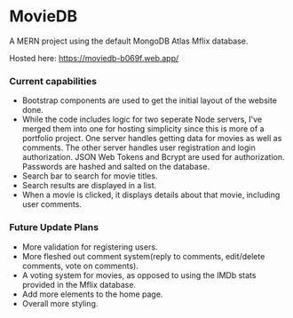 # MovieDB

A MERN project using the default MongoDB Atlas Mflix database. 

Hosted here: https://moviedb-b069f.web.app/

### Current capabilities

* Bootstrap components are used to get the initial layout of the website done.
* While the code includes logic for two seperate Node servers, I've merged them into one for hosting simplicity since this is more of a portfolio project. One server handles getting data for movies as well as comments. The other server handles user registration and login authorization. JSON Web Tokens and Bcrypt are used for authorization. Passwords are hashed and salted on the database.
* Search bar to search for movie titles.
* Search results are displayed in a list.
* When a movie is clicked, it displays details about that movie, including user comments.


### Future Update Plans

* More validation for registering users.
* More fleshed out comment system(reply to comments, edit/delete comments, vote on comments).
* A voting system for movies, as opposed to using the IMDb stats provided in the Mflix database.
* Add more elements to the home page.
* Overall more styling.
